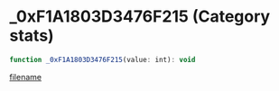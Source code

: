 # _0xF1A1803D3476F215 (Category stats)

```js
function _0xF1A1803D3476F215(value: int): void
```

[filename](_0xF1A1803D3476F215_m.md ':include')